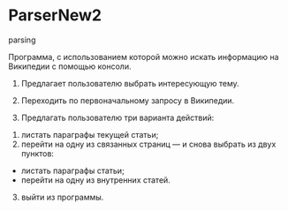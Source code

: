 # ParserNew2
 parsing

Программа, с использованием которой можно искать информацию на Википедии с помощью консоли.

1. Предлагает пользователю выбрать интересующую тему.

2. Переходить по первоначальному запросу в Википедии.

3. Предлагать пользователю три варианта действий:

1) листать параграфы текущей статьи;
2) перейти на одну из связанных страниц — и снова выбрать из двух пунктов:
- листать параграфы статьи;
- перейти на одну из внутренних статей.
3) выйти из программы.
